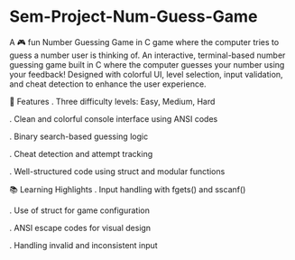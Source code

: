# Sem-Project-Num-Guess-Game
A 🎮 fun Number Guessing Game in C game where the computer tries to guess a  number user is thinking of. 
An interactive, terminal-based number guessing game built in C where the computer guesses your number using your feedback! Designed with colorful UI, level selection, input validation, and cheat detection to enhance the user experience.

🚀 Features
. Three difficulty levels: Easy, Medium, Hard

. Clean and colorful console interface using ANSI codes

. Binary search-based guessing logic

. Cheat detection and attempt tracking

. Well-structured code using struct and modular functions

📚 Learning Highlights
. Input handling with fgets() and sscanf()

. Use of struct for game configuration

. ANSI escape codes for visual design

. Handling invalid and inconsistent input
